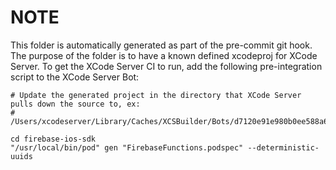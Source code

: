 # NOTE

This folder is automatically generated as part of the pre-commit git hook. The purpose of the folder is to have a known defined xcodeproj for XCode Server. To get the XCode Server CI to run, add the following pre-integration script to the XCode Server Bot:

```
# Update the generated project in the directory that XCode Server pulls down the source to, ex:
# /Users/xcodeserver/Library/Caches/XCSBuilder/Bots/d7120e91e980b0ee588a6968510d059f/Source/

cd firebase-ios-sdk
"/usr/local/bin/pod" gen "FirebaseFunctions.podspec" --deterministic-uuids
```